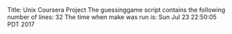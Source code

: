 Title: Unix Coursera Project
The guessinggame script contains the following number of  lines:
      32
The time when make was run is: 
Sun Jul 23 22:50:05 PDT 2017
